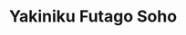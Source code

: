 ---
layout: place
title: Yakiniku Futago Soho
permalink: /new-york/new-york/yakiniku-futago-soho.html
stateAbbr: NY
stateName: New York
cityName: New York
seo:
  type: restaurant
  links: null
place_id: ChIJu3Wh21NZwokRCU0GNFqPbeU
photos:
  - name: >-
      places/ChIJu3Wh21NZwokRCU0GNFqPbeU/photos/AeeoHcLcl6nMjKXoj7s6gq0I9ijZyOVabzT9gpBJmJvWicfExCIK9h60VI6zJ6v3pgJBR6XTvkPH4_8XK7DrM6H-z9Bh8TaGEPsva8fbh3GDrl0acUuveyPUgGtKotJq5S3_WWzN1fqtHk9M4ZyVetiNBXY8Q8g0FmpamdTnE68znS2ILLtVBzjNp9jguZmgWHT7VBQJJqX05tToEa7KFyqEUzdmEvx71-5oLcb6AtaT1Zd8KldeWK27dRQz_KjaefQ7RBgRyO1syE34-BYYK_51hf0XEGdLxEhUiiUM9CfrJWlJtg
    widthPx: 1227
    heightPx: 1000
    authorAttributions:
      - displayName: Yakiniku Futago Soho
        uri: https://maps.google.com/maps/contrib/102375730303187721444
        photoUri: >-
          https://lh3.googleusercontent.com/a-/ALV-UjV8XvvV27Wy2e4al3quwo5cMR_k87jdFDdg3KObFP1jIZhbrCmd=s100-p-k-no-mo
    flagContentUri: >-
      https://www.google.com/local/imagery/report/?cb_client=maps_api_places.places_api&image_key=!1e10!2sAF1QipP4m0FamXvSQQ_08Fp28xKkkCm2fI4chbPjGs_w&hl=en-US
    googleMapsUri: >-
      https://www.google.com/maps/place//data=!3m4!1e2!3m2!1sAF1QipP4m0FamXvSQQ_08Fp28xKkkCm2fI4chbPjGs_w!2e10!4m2!3m1!1s0x89c25953dba175bb:0xe56d8f5a34064d09
  - name: >-
      places/ChIJu3Wh21NZwokRCU0GNFqPbeU/photos/AeeoHcK6z42yUw1lmaedF_lfl7vsjz6qXZ6Yj0MUgYu7YtRnz2ei7gxmu9_ElHGkMdiJoGOxjb_ynWyogzqwLiOSwxmJTT5vWbxPVSR_3SDDU0wbLvuKtRYDRTnn8CMHbrVKTUr0bauLg4GVgZas2QKinMclNfFseyYXBxMeBwWM4I61HQB-FKD4kLQr1L6cCo3IZbAKAMc1cHhzNjKslxhdziuqXUGZ5Uwz_6NYHrjV7ACEqicH60SsHOkvoYnPeKX-HVs4CHgQTjPDChuJImgx6e3RxmKBs7YrsBe3zNbCmI29lw
    widthPx: 1108
    heightPx: 1477
    authorAttributions:
      - displayName: Yakiniku Futago Soho
        uri: https://maps.google.com/maps/contrib/102375730303187721444
        photoUri: >-
          https://lh3.googleusercontent.com/a-/ALV-UjV8XvvV27Wy2e4al3quwo5cMR_k87jdFDdg3KObFP1jIZhbrCmd=s100-p-k-no-mo
    flagContentUri: >-
      https://www.google.com/local/imagery/report/?cb_client=maps_api_places.places_api&image_key=!1e10!2sAF1QipPU4JOhdV26PDnepv9kDJk5Uw3PVfE7AKzXh0Wj&hl=en-US
    googleMapsUri: >-
      https://www.google.com/maps/place//data=!3m4!1e2!3m2!1sAF1QipPU4JOhdV26PDnepv9kDJk5Uw3PVfE7AKzXh0Wj!2e10!4m2!3m1!1s0x89c25953dba175bb:0xe56d8f5a34064d09
  - name: >-
      places/ChIJu3Wh21NZwokRCU0GNFqPbeU/photos/AeeoHcIDOO6ZPAOyCzLzbj2lOEfj4xQGAS1KCXqCR3JdIBnSynzE5pGsrtVYocno_BzjYWoxMaTqtatGX8Ui8YKbyUWuKZeIdjGfSzomH7R-cT1Xjj9ZB2Gqxb-DyQiLZqorriCcF6ClMlcwsTjBUMP5lSGTRrhvgobhFjwE8uBUELp8nBTvC11ROFri_yrWCWug-4BsPJ0U4WMQYihzT64gGCd83PQhe8_o8g_C5urUPMsLUNRfbAgvAjlW-wuJdLMj8G2ApXcWhfTcn1zq-wPOnMtJOWXTqaVlYzp6dpvtKbS0BpCSLhiTZNEAH470psac4qVRGMcZQjeJ4XXat_siGH11elnBg_Atq4_exPF_gOWfKIrK1L5F7saTho8VfxQk2TGywLiT8flGjThfLrVTJ7-3ocIHEBquHVzM6nhLd14
    widthPx: 4032
    heightPx: 2268
    authorAttributions:
      - displayName: Josep Jorba
        uri: https://maps.google.com/maps/contrib/104218021215831340430
        photoUri: >-
          https://lh3.googleusercontent.com/a-/ALV-UjVottjCYWXs-u7wvQuTL6MKbewe3f3CjvkVnP1yeDU4D5iNpJ-J=s100-p-k-no-mo
    flagContentUri: >-
      https://www.google.com/local/imagery/report/?cb_client=maps_api_places.places_api&image_key=!1e10!2sCIHM0ogKEICAgMDo4IjLBg&hl=en-US
    googleMapsUri: >-
      https://www.google.com/maps/place//data=!3m4!1e2!3m2!1sCIHM0ogKEICAgMDo4IjLBg!2e10!4m2!3m1!1s0x89c25953dba175bb:0xe56d8f5a34064d09
  - name: >-
      places/ChIJu3Wh21NZwokRCU0GNFqPbeU/photos/AeeoHcLj1q9pPFbQ1NgOXhOlsnhC8B1gpa8fPBB2fKXCoh4_2I4FvbxdzcSzmRxe83Kx0Yj2h40g5-06li6XFCaHifE9dl6Rxy2acqFtFNpBk8RHNzkblHaWAoSI8tKKQer8rxG2qGVRUrTMZiUOZRUrmPRxV553J6cqbkMG429XAOdnGNozzQ_FB864c_th5VSmvujOEUqGKDCc14Bcc60ezsEuuQIbY53PApjUnI7VFlTejMn8BI9YBaGESyvEvCtsHF1j1l3IC4vmogBgJmulGY6qO5hN7W9V72nmABDdl4barG6oB7ZufKj44woIh9XI50GYNGcd84cil_d2uquzi8Y_aozWuuqu1BSn4zcZ07-5Uqw5qASGTfzWGlP177mtz2_g97tzlv09bwCLrCk549j8cbayvV4sEm7ciX3-TytW_Q
    widthPx: 4032
    heightPx: 3024
    authorAttributions:
      - displayName: Priscilla V
        uri: https://maps.google.com/maps/contrib/103695502298691131629
        photoUri: >-
          https://lh3.googleusercontent.com/a-/ALV-UjXULMkNbp9obTv_sr59CzuDFd-81Keo00yPhd_tCW2Kkq8_oqsSpA=s100-p-k-no-mo
    flagContentUri: >-
      https://www.google.com/local/imagery/report/?cb_client=maps_api_places.places_api&image_key=!1e10!2sCIHM0ogKEICAgICPpq6EUA&hl=en-US
    googleMapsUri: >-
      https://www.google.com/maps/place//data=!3m4!1e2!3m2!1sCIHM0ogKEICAgICPpq6EUA!2e10!4m2!3m1!1s0x89c25953dba175bb:0xe56d8f5a34064d09
  - name: >-
      places/ChIJu3Wh21NZwokRCU0GNFqPbeU/photos/AeeoHcIXemETyLd4Z8tUaIPZSywyqj20MYWLAZVX-97ezuLfDvNR_ksbOaFXQJkqKsJDv8IauvG76waGtjVRTk0r9wzMgPoTYzURdaEHbYsF9Yjkdr5711AHTne97Af4DKJamIsPX19gf1mqCXpIdJxd1ZG5UZtH0jcszc6jKSVpE6XeDKYXhNA_FyaSgVAaEqYnPmoYCQvH9-EohcOSFKEgbw8CuV-EY17h-Y_6tzc04KY62uzlO2-T4ReGFs3kF9qkHpU8g8p_x79gt0gcajA-IBLMDoVOgUXXMp-t_rrSyQ7PQd5bfA231wAVYxh3Ou_z35IkBuAzEYJzzbs5QXhWLfaOwHKr10jJJXqfCfSjiuM1ah9FDscRv6imzxIsjysDAo1_-dAc2CMWvyTTz1fUq8PW-EH8kFZEMVQZx7MZ7mlZXEV6
    widthPx: 4032
    heightPx: 3024
    authorAttributions:
      - displayName: Cynthia
        uri: https://maps.google.com/maps/contrib/110194746240649012639
        photoUri: >-
          https://lh3.googleusercontent.com/a-/ALV-UjX0EpVdv73e2_1iiZsK-69M4JU0J-l7lrH31ps1UiULk4ooDnGq=s100-p-k-no-mo
    flagContentUri: >-
      https://www.google.com/local/imagery/report/?cb_client=maps_api_places.places_api&image_key=!1e10!2sCIHM0ogKEICAgMCI7_m3ngE&hl=en-US
    googleMapsUri: >-
      https://www.google.com/maps/place//data=!3m4!1e2!3m2!1sCIHM0ogKEICAgMCI7_m3ngE!2e10!4m2!3m1!1s0x89c25953dba175bb:0xe56d8f5a34064d09
  - name: >-
      places/ChIJu3Wh21NZwokRCU0GNFqPbeU/photos/AeeoHcLGOkIv4z9o4Xr5sbbtaeLRZ7J26Gxd8XQqz2edOoKP9-y33-XEBL02U6Yoi-Ls1Iyta8h0UALEfxbK4atDkydWREFxj-aLuzBzGmYh1Ptuhk6sHoI5v-VlwkN90UaxNLkr6vQc49tuiyEgOZHepWLMvcMQog-or8vVtDX5Hj2xXfwj15oBzeumi1h6MPEHtVEYW7kpXeNOsodOMUjYnoesK_6N0fP9qPbX8HGd6fv4wRb_-oAywftEWw0f8qrerjVAFd6e2_3CzlsQsViYNc01YbfkwCB7D15E5J0APbVn-Q
    widthPx: 1617
    heightPx: 866
    authorAttributions:
      - displayName: Yakiniku Futago Soho
        uri: https://maps.google.com/maps/contrib/102375730303187721444
        photoUri: >-
          https://lh3.googleusercontent.com/a-/ALV-UjV8XvvV27Wy2e4al3quwo5cMR_k87jdFDdg3KObFP1jIZhbrCmd=s100-p-k-no-mo
    flagContentUri: >-
      https://www.google.com/local/imagery/report/?cb_client=maps_api_places.places_api&image_key=!1e10!2sAF1QipM8__zz9DgzAyU2v14tC_zsQN-eIK_uQ3Fh0s79&hl=en-US
    googleMapsUri: >-
      https://www.google.com/maps/place//data=!3m4!1e2!3m2!1sAF1QipM8__zz9DgzAyU2v14tC_zsQN-eIK_uQ3Fh0s79!2e10!4m2!3m1!1s0x89c25953dba175bb:0xe56d8f5a34064d09
  - name: >-
      places/ChIJu3Wh21NZwokRCU0GNFqPbeU/photos/AeeoHcL3vUEvAFeh9uUjI92UsNEj1zSB6aqunisCx8ve6LcP_WQYVa9D6VdKS-59vkcuGocrZbZnh4PSy6sc1YGF0ASosqJ59ece6WXCD1BnlwpUKzQUj-xoEXs_btPN-KiWSsZgKkXPM6bRMwrtDs-bEcVCJ1jzUGHLInBNhrqSoL4bn6XaX0j8DBme9VhQ86OEhcdrN-Zr-rE0g5QAri6qwuQ9WRQJ_MgEkU9uHDhVhQ9hXQjRWzclIL0-1MNQr-xc9x1BxsKurhU962-PIZW_mtTkzOpQ-oVn_Anf2Go-xYtORw
    widthPx: 2128
    heightPx: 1863
    authorAttributions:
      - displayName: Yakiniku Futago Soho
        uri: https://maps.google.com/maps/contrib/102375730303187721444
        photoUri: >-
          https://lh3.googleusercontent.com/a-/ALV-UjV8XvvV27Wy2e4al3quwo5cMR_k87jdFDdg3KObFP1jIZhbrCmd=s100-p-k-no-mo
    flagContentUri: >-
      https://www.google.com/local/imagery/report/?cb_client=maps_api_places.places_api&image_key=!1e10!2sAF1QipNqB50E5F64322zO24_TOkP5-RzxezwJaDFdp2x&hl=en-US
    googleMapsUri: >-
      https://www.google.com/maps/place//data=!3m4!1e2!3m2!1sAF1QipNqB50E5F64322zO24_TOkP5-RzxezwJaDFdp2x!2e10!4m2!3m1!1s0x89c25953dba175bb:0xe56d8f5a34064d09
  - name: >-
      places/ChIJu3Wh21NZwokRCU0GNFqPbeU/photos/AeeoHcIWLxbWwjVIHhliivd2eKRmo89GOrU00CdDl_PnZL7UTAMkBEx1eu5RHiwbShLKhqX-7DT0DHH55gSso4RDKHXCY1t-3sLDbfzKcwq782TM9xRs2YaZf545v2IRBTAER6XVgrXI9ZIIQ30hTjV3QdA4I1ToaSUKHm8_zNCXjTkOSWpcdebkZakXxmSo9NsNQulFC-O1U4TQBjFQay3nPs5SqK2heb6DAaXSNtjgQBxeP7D8vKIrtbRsEYS9sgcJcdO5wA89sCgDeGlPOnTXb4BrK3F8olvrUpt47EKi05Ougg
    widthPx: 1182
    heightPx: 1576
    authorAttributions:
      - displayName: Yakiniku Futago Soho
        uri: https://maps.google.com/maps/contrib/102375730303187721444
        photoUri: >-
          https://lh3.googleusercontent.com/a-/ALV-UjV8XvvV27Wy2e4al3quwo5cMR_k87jdFDdg3KObFP1jIZhbrCmd=s100-p-k-no-mo
    flagContentUri: >-
      https://www.google.com/local/imagery/report/?cb_client=maps_api_places.places_api&image_key=!1e10!2sAF1QipPJJ30GDOJLHQm_YKY_qcoEk2vvQ34Tlh_tGXZL&hl=en-US
    googleMapsUri: >-
      https://www.google.com/maps/place//data=!3m4!1e2!3m2!1sAF1QipPJJ30GDOJLHQm_YKY_qcoEk2vvQ34Tlh_tGXZL!2e10!4m2!3m1!1s0x89c25953dba175bb:0xe56d8f5a34064d09
  - name: >-
      places/ChIJu3Wh21NZwokRCU0GNFqPbeU/photos/AeeoHcJhy70jCqU4m_co0AUVig3qnlrC82ISShN14YPgieOf4fz0f5-CB_r8NxyfrrrHhriwoN0-17TfcrHRxbr5XSqSEp7p2rRiDH98WFor_YypHAAdW949uHCHcKDzojPTAXsOFE7FW9I4VoiZ7660sDAJSoW-pILQJBuWqM8KI8FqK-wPYbjIYk5nbVQ97J29ViLRUaRx0qr1KsOgg5_Np_fFay38siPBg4YFq0oWwjYpVfDyrQg29y1tdp7rGs93s2812_cdZ61dzKXdGPFweoJ8A0XgrJbz4N6EgLBK9TZWBA
    widthPx: 3072
    heightPx: 3072
    authorAttributions:
      - displayName: Yakiniku Futago Soho
        uri: https://maps.google.com/maps/contrib/102375730303187721444
        photoUri: >-
          https://lh3.googleusercontent.com/a-/ALV-UjV8XvvV27Wy2e4al3quwo5cMR_k87jdFDdg3KObFP1jIZhbrCmd=s100-p-k-no-mo
    flagContentUri: >-
      https://www.google.com/local/imagery/report/?cb_client=maps_api_places.places_api&image_key=!1e10!2sAF1QipOVXhu7DhLLpaiso3jwL0SgyrEl42cN2Qqi0iLi&hl=en-US
    googleMapsUri: >-
      https://www.google.com/maps/place//data=!3m4!1e2!3m2!1sAF1QipOVXhu7DhLLpaiso3jwL0SgyrEl42cN2Qqi0iLi!2e10!4m2!3m1!1s0x89c25953dba175bb:0xe56d8f5a34064d09
  - name: >-
      places/ChIJu3Wh21NZwokRCU0GNFqPbeU/photos/AeeoHcIdGMi2V8iKV0tTWkV3wIrk3FtxQA7zVe9OVlVmlEOmNAQt3yACoUqbz7QHKIq5CqIWjt33sV7llnqK3MR3xZ8w4apZR7UGeznC7MDLvkwxrE5Id-k4HppIr9CfKXRMOYdZMbRHZpCGdUyubVuOcHVELVUDUU_SLjJcHnA6QNi8k12wS_T8IQkbtWaT3zQehVaNwLqoApQ_ZA9bE8lcTL8a9DATOJQlNlQBSc5KvBCyUJS8VOhSowHzORfCwoZ_5S3Pm2C9V9bEh7o3-dtzqa9Od4Zl477NGi7_Xo4oMMWawQ
    widthPx: 2250
    heightPx: 1632
    authorAttributions:
      - displayName: Yakiniku Futago Soho
        uri: https://maps.google.com/maps/contrib/102375730303187721444
        photoUri: >-
          https://lh3.googleusercontent.com/a-/ALV-UjV8XvvV27Wy2e4al3quwo5cMR_k87jdFDdg3KObFP1jIZhbrCmd=s100-p-k-no-mo
    flagContentUri: >-
      https://www.google.com/local/imagery/report/?cb_client=maps_api_places.places_api&image_key=!1e10!2sAF1QipMATgfdmvWO-tgy4gnCxBANmDftVOp872zHZFzd&hl=en-US
    googleMapsUri: >-
      https://www.google.com/maps/place//data=!3m4!1e2!3m2!1sAF1QipMATgfdmvWO-tgy4gnCxBANmDftVOp872zHZFzd!2e10!4m2!3m1!1s0x89c25953dba175bb:0xe56d8f5a34064d09
address: 341 W Broadway, New York, NY 10013, USA
street: 341 W Broadway
city: New York
state: NY
zip: '10013'
country: USA
neighborhood: null
latitude: '40.722495'
longitude: '-74.003410'
accessibility_options:
  wheelchairAccessibleParking: false
  wheelchairAccessibleEntrance: true
  wheelchairAccessibleRestroom: true
  wheelchairAccessibleSeating: true
business_status: OPERATIONAL
name: Yakiniku Futago Soho
google_maps_links:
  directionsUri: >-
    https://www.google.com/maps/dir//''/data=!4m7!4m6!1m1!4e2!1m2!1m1!1s0x89c25953dba175bb:0xe56d8f5a34064d09!3e0
  placeUri: https://maps.google.com/?cid=16532027424729615625
  writeAReviewUri: >-
    https://www.google.com/maps/place//data=!4m3!3m2!1s0x89c25953dba175bb:0xe56d8f5a34064d09!12e1
  reviewsUri: >-
    https://www.google.com/maps/place//data=!4m4!3m3!1s0x89c25953dba175bb:0xe56d8f5a34064d09!9m1!1b1
  photosUri: >-
    https://www.google.com/maps/place//data=!4m3!3m2!1s0x89c25953dba175bb:0xe56d8f5a34064d09!10e5
primary_type: Japanese Restaurant
opening_hours:
  regular: null
  current: null
secondary_opening_hours:
  regular:
    weekdayDescriptions: null
    type: null
  current:
    weekdayDescriptions: null
    type: null
phone: null
price_level: null
price_range: null
rating: null
rating_count: 0
website: null
description: >-
  Discover Yakiniku Futago Soho in New York, NY$$$Yakiniku Futago Soho in New
  York, NY, stands out as a trendy destination for authentic Japanese dining,
  drawing in locals and visitors with its focus on premium A5 wagyu beef
  specialties. This spot offers an inviting atmosphere where you can savor
  meticulously prepared dishes, including a curated tasting menu that highlights
  the finest cuts of meat for a truly immersive culinary experience. The
  restaurant's elegant design and attention to detail create a serene setting,
  making it an ideal choice for those seeking top-rated Japanese places near me.
  With its emphasis on quality ingredients and expert preparation, it's a go-to
  for anyone exploring flavorful Japanese options in the bustling city. Whether
  you're in the mood for a memorable meal or simply curious about Japanese
  restaurants nearby, this venue delivers a refined twist on traditional
  flavors.
generative_summary: >-
  Discover Yakiniku Futago Soho in New York, NY$$$Yakiniku Futago Soho in New
  York, NY, stands out as a trendy destination for authentic Japanese dining,
  drawing in locals and visitors with its focus on premium A5 wagyu beef
  specialties. This spot offers an inviting atmosphere where you can savor
  meticulously prepared dishes, including a curated tasting menu that highlights
  the finest cuts of meat for a truly immersive culinary experience. The
  restaurant's elegant design and attention to detail create a serene setting,
  making it an ideal choice for those seeking top-rated Japanese places near me.
  With its emphasis on quality ingredients and expert preparation, it's a go-to
  for anyone exploring flavorful Japanese options in the bustling city. Whether
  you're in the mood for a memorable meal or simply curious about Japanese
  restaurants nearby, this venue delivers a refined twist on traditional
  flavors.
generative_disclosure: Summarized by AI using the Grok-3-Mini model.
reviews: null
review_summary: >-
  What Customers Are Raving About$$$Folks who visit this Japanese eatery often
  highlight the standout A5 wagyu beef, praising its incredibly tender texture
  and bold, satisfying taste that leaves a lasting impression. Many appreciate
  the warm and attentive service that makes every meal feel personal and
  enjoyable, adding to the overall welcoming vibe. The spot's calm and stylish
  ambiance gets plenty of nods for providing a peaceful escape in the heart of
  the city, perfect for casual outings or special occasions. Overall, diners
  tend to agree that the combination of high-quality food and thoughtful
  hospitality makes it a solid pick for anyone hunting for reliable Japanese
  dining experiences. While opinions vary, the general buzz remains positive,
  encouraging first-timers to give it a try for an authentic and delightful
  meal.
review_disclosure: Summarized by AI using the Grok-3-Mini model.
parking_options: null
payment_options: null
allow_dogs: null
curbside_pickup: null
delivery: null
dine_in: null
good_for_children: null
good_for_groups: null
good_for_sports: null
live_music: null
menu_for_children: null
outdoor_seating: null
reservable: null
restroom: null
serves_beer: null
serves_breakfast: null
serves_brunch: null
serves_cocktails: null
serves_coffee: null
serves_dinner: null
serves_dessert: null
serves_lunch: null
serves_vegetarian_food: null
serves_wine: null
takeout: null
update_category: pro
places_description: null

---
